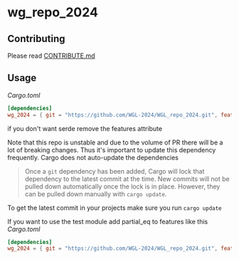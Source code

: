 # wg_repo_2024

## Contributing
Please read [CONTRIBUTE.md](CONTRIBUTE.md)

## Usage
_Cargo.toml_
```toml
[dependencies]
wg_2024 = { git = "https://github.com/WGL-2024/WGL_repo_2024.git", features = ["serialize"] }
```
if you don't want serde remove the features attribute

Note that this repo is unstable and due to the volume of PR there will be a lot of breaking changes.  Thus it's important to update this dependency frequently. Cargo does not auto-update the dependencies
> Once a `git` dependency has been added, Cargo will lock that dependency to the latest commit at the time. New commits will not be pulled down automatically once the lock is in place. However, they can be pulled down manually with `cargo update`.

To get the latest commit in your projects make sure you run `cargo update`

If you want to use the test module add partial_eq to features like this
_Cargo.toml_
```toml
[dependencies]
wg_2024 = { git = "https://github.com/WGL-2024/WGL_repo_2024.git", features = ["partial_eq"] }
```